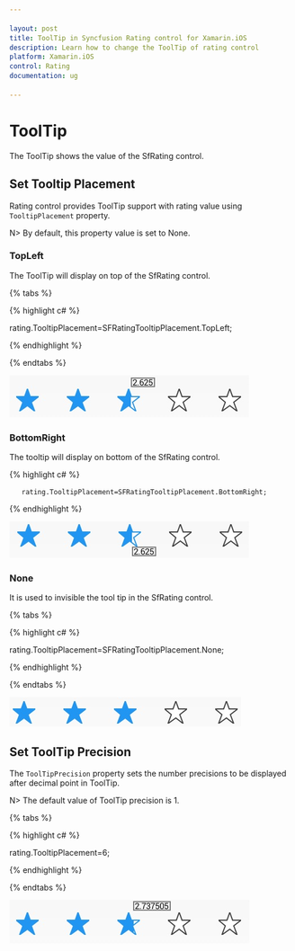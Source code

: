 ```yaml
---

layout: post
title: ToolTip in Syncfusion Rating control for Xamarin.iOS
description: Learn how to change the ToolTip of rating control
platform: Xamarin.iOS
control: Rating
documentation: ug

---
```



# ToolTip

The ToolTip shows the value of the SfRating control.

## Set Tooltip Placement

Rating control provides ToolTip support with rating value using `TooltipPlacement` property. 

N> By default, this property value is set to None.

### TopLeft 

The ToolTip will display on top of the SfRating control. 

{% tabs %}

{% highlight c# %}

rating.TooltipPlacement=SFRatingTooltipPlacement.TopLeft;

{% endhighlight %}

{% endtabs %}

![](images/topLeft.jpg) 

### BottomRight

The tooltip will display on bottom of the SfRating control.

{% highlight c# %}

	   rating.TooltipPlacement=SFRatingTooltipPlacement.BottomRight;

{% endhighlight %}

![](images/rightBottom.jpg)

### None

It is used to invisible the tool tip in the SfRating control.

{% tabs %}

{% highlight c# %}

rating.TooltipPlacement=SFRatingTooltipPlacement.None;

{% endhighlight %}

{% endtabs %}

![](images/null.jpg)

## Set ToolTip Precision

The `ToolTipPrecision` property sets the number precisions to be displayed after decimal point in ToolTip. 

N> The default value of ToolTip precision is 1. 

{% tabs %}

{% highlight c# %}

rating.TooltipPlacement=6;

{% endhighlight %}

{% endtabs %}

![](images/toolTipPrecision.jpg)
